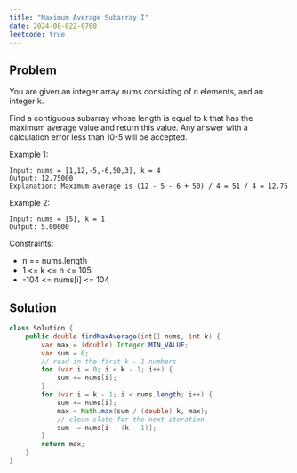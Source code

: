 ```yaml
---
title: "Maximum Average Subarray I"
date: 2024-08-02Z-0700
leetcode: true
---
```


## Problem

You are given an integer array nums consisting of n elements, and an integer k.

Find a contiguous subarray whose length is equal to k that has the maximum average value and return this value. Any answer with a calculation error less than 10-5 will be accepted.

Example 1:

```text
Input: nums = [1,12,-5,-6,50,3], k = 4
Output: 12.75000
Explanation: Maximum average is (12 - 5 - 6 + 50) / 4 = 51 / 4 = 12.75
```

Example 2:

```text
Input: nums = [5], k = 1
Output: 5.00000
```

Constraints:

- n == nums.length
- 1 <= k <= n <= 105
- -104 <= nums[i] <= 104

## Solution

```java
class Solution {
    public double findMaxAverage(int[] nums, int k) {
        var max = (double) Integer.MIN_VALUE;
        var sum = 0;
        // read in the first k - 1 numbers
        for (var i = 0; i < k - 1; i++) {
            sum += nums[i];
        }
        for (var i = k - 1; i < nums.length; i++) {
            sum += nums[i];
            max = Math.max(sum / (double) k, max);
            // clean slate for the next iteration
            sum -= nums[i - (k - 1)];
        }
        return max;
    }
}
```
